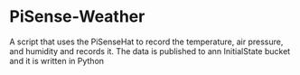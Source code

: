 # PiSense-Weather
A script that uses the PiSenseHat to record the temperature, air pressure, and humidity and records it. The data is published to ann InitialState bucket and it is written in Python
